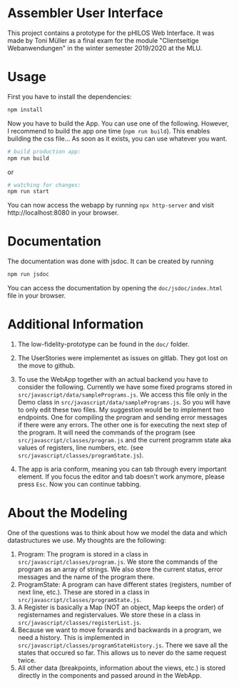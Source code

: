 # Assembler User Interface
This project contains a prototype for the pHILOS Web Interface. It was made by Toni Müller as a final exam for the module "Clientseitige Webanwendungen" in the winter semester 2019/2020 at the MLU.

# Usage
First you have to install the dependencies:  
```sh
npm install
```

Now you have to build the App. You can use one of the following. However, I recommend to build the app one time (`npm run build`). This enables building the css file... As soon as it exists, you can use whatever you want. 
```sh
# build production app:
npm run build
```
or
```sh
# watching for changes:
npm run start
```

You can now access the webapp by running `npx http-server` and visit http://localhost:8080 in your browser.


# Documentation
The documentation was done with jsdoc. It can be created by running
```sh
npm run jsdoc
```
You can access the documentation by opening the `doc/jsdoc/index.html` file in your browser.


# Additional Information
1. The low-fidelity-prototype can be found in the `doc/` folder.

2. The UserStories were implementet as issues on gitlab. They got lost on the move to github.

3. To use the WebApp together with an actual backend you have to consider the following. Currently we have some fixed programs stored in `src/javascript/data/samplePrograms.js`. We access this file only in the Demo class in `src/javascript/data/samplePrograms.js`. So you will have to only edit these two files. My suggestion would be to implement two endpoints. One for compiling the program and sending error messages if there were any errors. The other one is for executing the next step of the program. It will need the commands of the program (see `src/javascript/classes/program.js` and the current programm state aka values of registers, line numbers, etc. (see `src/javascript/classes/programState.js`).

4. The app is aria conform, meaning you can tab through every important element. If you focus the editor and tab doesn't work anymore, please press `Esc`. Now you can continue tabbing.


# About the Modeling
One of the questions was to think about how we model the data and which datastructures we use. My thoughts are the following:

1. Program: The program is stored in a class in `src/javascript/classes/program.js`. We store the commands of the program as an array of strings. We also store the current status, error messages and the name of the program there.
2. ProgramState: A program can have different states (registers, number of next line, etc.). These are stored in a class in `src/javascript/classes/programState.js`.
3. A Register is basically a Map (NOT an object, Map keeps the order) of registernames and registervalues. We store these in a class in `src/javascript/classes/registerList.js`.
4. Because we want to move forwards and backwards in a program, we need a history. This is implemented in `src/javascript/classes/programStateHistory.js`. There we save all the states that occured so far. This allows us to never do the same request twice.
5. All other data (breakpoints, information about the views, etc.) is stored directly in the components and passed around in the WebApp.

